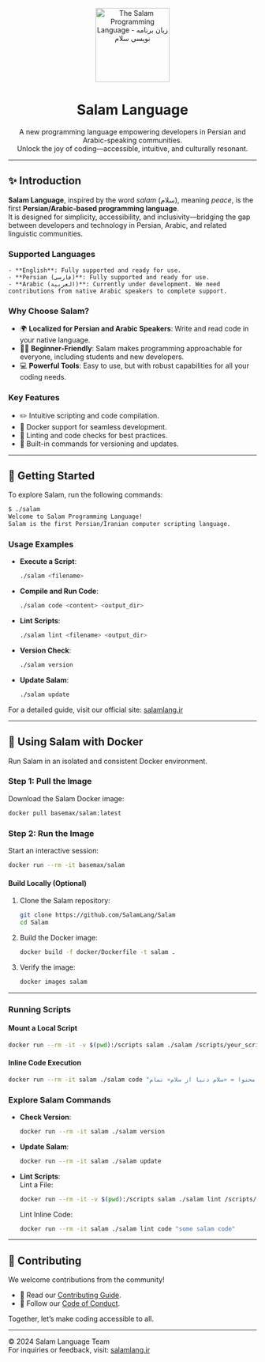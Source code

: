 <div align="center">

<p>
    <a href="https://salamlang.ir/">
        <img width="150" src="https://raw.githubusercontent.com/SalamLang/Salam/main/assets/logo-box.svg" alt="The Salam Programming Language - زبان برنامه نویسی سلام">
    </a>
</p>

# Salam Language

A new programming language empowering developers in Persian and Arabic-speaking communities.  
Unlock the joy of coding—accessible, intuitive, and culturally resonant.

</div>

---

## ✨ Introduction

**Salam Language**, inspired by the word *salam* (سلام), meaning *peace*, is the first **Persian/Arabic-based programming language**.  
It is designed for simplicity, accessibility, and inclusivity—bridging the gap between developers and technology in Persian, Arabic, and related linguistic communities.

### Supported Languages

    - **English**: Fully supported and ready for use.
    - **Persian (فارسی)**: Fully supported and ready for use.
    - **Arabic (العربية)**: Currently under development. We need contributions from native Arabic speakers to complete support.

### Why Choose Salam?

- 🌍 **Localized for Persian and Arabic Speakers**: Write and read code in your native language.  
- 🧑‍🎓 **Beginner-Friendly**: Salam makes programming approachable for everyone, including students and new developers.  
- 💻 **Powerful Tools**: Easy to use, but with robust capabilities for all your coding needs.

### Key Features

- ✏️ Intuitive scripting and code compilation.  
- 🚀 Docker support for seamless development.  
- 🔧 Linting and code checks for best practices.  
- 🔄 Built-in commands for versioning and updates.

---

## 🚀 Getting Started

To explore Salam, run the following commands:

```bash
$ ./salam
Welcome to Salam Programming Language!
Salam is the first Persian/Iranian computer scripting language.
```

### Usage Examples

- **Execute a Script**:  
  ```bash
  ./salam <filename>
  ```

- **Compile and Run Code**:  
  ```bash
  ./salam code <content> <output_dir>
  ```

- **Lint Scripts**:  
  ```bash
  ./salam lint <filename> <output_dir>
  ```

- **Version Check**:  
  ```bash
  ./salam version
  ```

- **Update Salam**:  
  ```bash
  ./salam update
  ```

For a detailed guide, visit our official site: [salamlang.ir](https://salamlang.ir)

---

## 🐳 Using Salam with Docker

Run Salam in an isolated and consistent Docker environment.  

### Step 1: Pull the Image

Download the Salam Docker image:

```bash
docker pull basemax/salam:latest
```

### Step 2: Run the Image

Start an interactive session:

```bash
docker run --rm -it basemax/salam
```

#### Build Locally (Optional)

1. Clone the Salam repository:  
   ```bash
   git clone https://github.com/SalamLang/Salam
   cd Salam
   ```

2. Build the Docker image:  
   ```bash
   docker build -f docker/Dockerfile -t salam .
   ```

3. Verify the image:  
   ```bash
   docker images salam
   ```

---

### Running Scripts

#### Mount a Local Script
```bash
docker run --rm -it -v $(pwd):/scripts salam ./salam /scripts/your_script.salam
```

#### Inline Code Execution
```bash
docker run --rm -it salam ./salam code "صفحه: محتوا = «سلام دنیا از سلام» تمام"
```

### Explore Salam Commands

- **Check Version**:  
  ```bash
  docker run --rm -it salam ./salam version
  ```

- **Update Salam**:  
  ```bash
  docker run --rm -it salam ./salam update
  ```

- **Lint Scripts**:  
  Lint a File:  
  ```bash
  docker run --rm -it -v $(pwd):/scripts salam ./salam lint /scripts/your_script.salam /output
  ```  
  Lint Inline Code:  
  ```bash
  docker run --rm -it salam ./salam lint code "some salam code"
  ```

---

## 🤝 Contributing

We welcome contributions from the community!  
- 📖 Read our [Contributing Guide](CONTRIBUTING.md).  
- 🌟 Follow our [Code of Conduct](CODE_OF_CONDUCT.md).  

Together, let’s make coding accessible to all.

---

© 2024 Salam Language Team  
For inquiries or feedback, visit: [salamlang.ir](https://salamlang.ir)  
